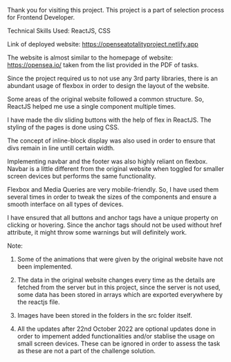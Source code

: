 Thank you for visiting this project. This project is a part of selection process for Frontend Developer.

Technical Skills Used: ReactJS, CSS

Link of deployed website: https://openseatotalityproject.netlify.app

The website is almost similar to the homepage of website: https://opensea.io/ taken from the list provided in the PDF of tasks.

Since the project required us to not use any 3rd party libraries, there is an abundant usage of flexbox in order to design the layout of the website.

Some areas of the original website followed a common structure. So, ReactJS helped me use a single component multiple times.

I have made the div sliding buttons with the help of flex in ReactJS. The styling of the pages is done using CSS.

The concept of inline-block display was also used in order to ensure that divs remain in line untill certain width.

Implementing navbar and the footer was also highly reliant on flexbox. Navbar is a little different from the original website when toggled for smaller screen devices but performs the same functionality.

Flexbox and Media Queries are very mobile-friendly. So, I have used them several times in order to tweak the sizes of the components and ensure a smooth interface on all types of devices.


I have ensured that all buttons and anchor tags have a unique property on clicking or hovering. Since the anchor tags should not be used without href attribute, it might throw some warnings but will definitely work.


Note:

1. Some of the animations that were given by the original website have not been implemented.

2. The data in the original website changes every time as the details are fetched from the server but in this project, since the server is not used, some data has been stored in arrays which are exported everywhere by the reactjs file.

3. Images have been stored in the folders in the src folder itself.

4. All the updates after 22nd October 2022 are optional updates done in order to impement added functionalities and/or stablise the usage on small screen devices. These can be ignored in order to assess the task as these are not a part of the challenge solution.
